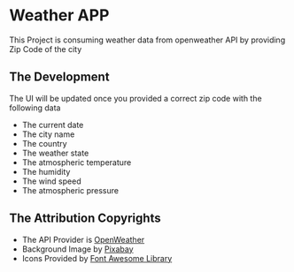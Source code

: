 # Weather APP
This Project is consuming weather data from openweather API by providing Zip Code of the city
## The Development
The UI will be updated once you provided a correct zip code with the following data
- The current date
- The city name
- The country
- The weather state
- The atmospheric temperature 
- The humidity
- The wind speed
- The atmospheric pressure
## The Attribution Copyrights
- The API Provider is [OpenWeather](https://openweathermap.org/)
- Background Image by [Pixabay](https://pixabay.com/photos/?utm_source=link-attribution&utm_medium=referral&utm_campaign=image&utm_content=690293)
- Icons Provided by [Font Awesome Library](https://fontawesome.com/v5.15/icons?d=gallery&p=2)